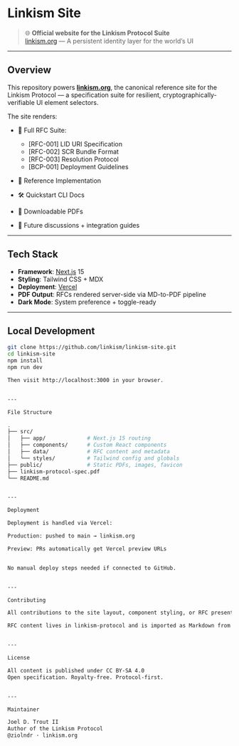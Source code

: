 # Linkism Site

> 🌐 **Official website for the Linkism Protocol Suite**  
> [linkism.org](https://linkism.org) — A persistent identity layer for the world’s UI

---

## Overview

This repository powers [**linkism.org**](https://linkism.org), the canonical reference site for the Linkism Protocol — a specification suite for resilient, cryptographically-verifiable UI element selectors.

The site renders:

- 📘 Full RFC Suite:  
  - [RFC-001] LID URI Specification  
  - [RFC-002] SCR Bundle Format  
  - [RFC-003] Resolution Protocol  
  - [BCP-001] Deployment Guidelines

- 🧪 Reference Implementation  
- 🛠 Quickstart CLI Docs  
- 📄 Downloadable PDFs  
- 🧵 Future discussions + integration guides

---

## Tech Stack

- **Framework**: [Next.js](https://nextjs.org/) 15  
- **Styling**: Tailwind CSS + MDX  
- **Deployment**: [Vercel](https://vercel.com/)  
- **PDF Output**: RFCs rendered server-side via MD-to-PDF pipeline  
- **Dark Mode**: System preference + toggle-ready  

---

## Local Development

```bash
git clone https://github.com/linkism/linkism-site.git
cd linkism-site
npm install
npm run dev

Then visit http://localhost:3000 in your browser.


---

File Structure

.
├── src/
│   ├── app/             # Next.js 15 routing
│   ├── components/      # Custom React components
│   ├── data/            # RFC content and metadata
│   └── styles/          # Tailwind config and globals
├── public/              # Static PDFs, images, favicon
├── linkism-protocol-spec.pdf
└── README.md


---

Deployment

Deployment is handled via Vercel:

Production: pushed to main → linkism.org

Preview: PRs automatically get Vercel preview URLs


No manual deploy steps needed if connected to GitHub.


---

Contributing

All contributions to the site layout, component styling, or RFC presentation can be submitted as pull requests.

RFC content lives in linkism-protocol and is imported as Markdown from there.


---

License

All content is published under CC BY-SA 4.0
Open specification. Royalty-free. Protocol-first.


---

Maintainer

Joel D. Trout II
Author of the Linkism Protocol
@ziolndr · linkism.org
